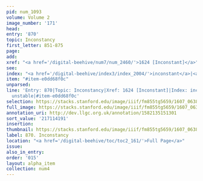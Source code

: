 ```yaml
---
pid: num_1093
volume: Volume 2
image_number: '171'
head:
entry: '870'
topic: Inconstancy
first_letter: 851-875
page:
add:
xref: "<a href='/digital-beehive/num7/num_2460/'>1624 [Inconstant]</a>"
see:
index: "<a href='/digital-beehive/index3/index_2004/'>inconstant</a>|<a href='/digital-beehive/index5/index_4420/'>unstable</a>"
item: "#item-e0dd68f0c"
unparsed:
line: 'Entry: 870|Topic: Inconstancy|Xref: 1624 [Inconstant]|Index: inconstant|Index:
  unstable|#item-e0dd68f0c'
selection: https://stacks.stanford.edu/image/iiif/fm855tg5659/1607_0638/398,4191,2847,834/full/0/default.jpg
full_image: https://stacks.stanford.edu/image/iiif/fm855tg5659/1607_0638/full/full/0/default.jpg
annotation_uri: http://dev.llgc.org.uk/annotation/1582135151301
sort_value: '217114191'
insertion:
thumbnail: https://stacks.stanford.edu/image/iiif/fm855tg5659/1607_0638/398,4191,600,180/250,/0/default.jpg
label: 870. Inconstancy
location: "<a href='/digital-beehive/toc/toc2_161/'>Full Page</a>"
issue:
also_in_entry:
order: '015'
layout: alpha_item
collection: num4
---
```


